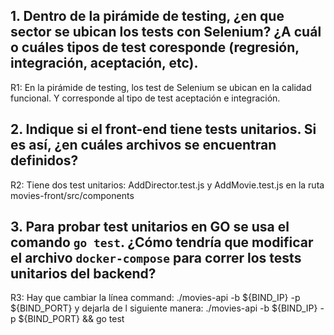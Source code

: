 ## 1. Dentro de la pirámide de testing, ¿en que sector se ubican los tests con Selenium? ¿A cuál o cuáles tipos de test coresponde (regresión, integración, aceptación, etc).

R1: En la pirámide de testing, los test de Selenium se ubican en la calidad funcional. Y corresponde al tipo de test aceptación e integración.

## 2. Indique si el front-end tiene tests unitarios. Si es así, ¿en cuáles archivos se encuentran definidos?

R2: Tiene dos test unitarios: AddDirector.test.js y AddMovie.test.js en la ruta movies-front/src/components


## 3. Para probar test unitarios en GO se usa el comando `go test`. ¿Cómo tendría que modificar el archivo `docker-compose` para correr los tests unitarios del backend?


R3: Hay que cambiar la línea command:  ./movies-api -b ${BIND_IP} -p ${BIND_PORT} y dejarla de l siguiente manera: 
./movies-api -b ${BIND_IP} -p ${BIND_PORT} && go test

